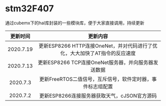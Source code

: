# stm32F407
通过cubemx下的hal库封装的一些模块库，便于大家直接调用，持续更新

| 更新时间  |                           更新内容                           |
| :-------: | :----------------------------------------------------------: |
| 2020.7.19 | 更新ESP8266 HTTP连接OneNet，并对代码进行了优化，大大加快了AT指令的反应速度 |
| 2020.7.13 |     更新ESP8266 TCP连接OneNet服务器，并向服务器发送数据      |
| 2020.7.3  |  更新FreeRTOS二值信号，互斥信号，软件定时器，事件标志组配置  |
| 2020.7.2  |         更新ESP8266连接服务器获取天气，cJSON官方源码         |

